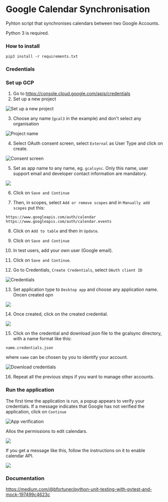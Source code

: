 # Google Calendar Synchronisation

Pyhton script that synchronises calendars between two Google Accounts. 

Python 3 is required. 

### How to install

```
pip3 install -r requirements.txt
```

### Credentials

### Set up GCP 

1) Go to https://console.cloud.google.com/apis/credentials
2) Set up a new project

![Set up a new project](.README_images/new_project.png)

3) Choose any name (`gcal3` in the example) and don't select any organisation

![Project name](.README_images/document_name.png)

4) Select OAuth consent screen, select `External` as User Type and click on create. 

![Consent screen](.README_images/consent_screen.png)

5) Set as app name to any name, eg. `gcalsync`. Only this name, user support email and developer contact information are mandatory.

![](.README_images/app_name.png)

6) Click on `Save and Continue`

7) Then, in scopes, select `Add or remove scopes` and in `Manually add scopes` put this:

```
https://www.googleapis.com/auth/calendar
https://www.googleapis.com/auth/calendar.events
```

8) Click on `Add to table` and then in `Update`.

9) Click on `Save and Continue`

10) In test users, add your own user (Google email).

11) Click on `Save and Continue`.

12) Go to Credentials, `Create Credentials`, select `OAuth client ID`

![Credentials](.README_images/credentials.png)

13) Set application type to `Desktop app` and choose any application name. Oncen created opn

![](.README_images/credentials2.png)


14) Once created, click on the created credential.
 
 ![](.README_images/credential.png)
 
15) Click on the credential and download json file to the gcalsync directory, with a name format like this:

```
name.credentials.json
```

where `name` can be chosen by you to identify your account. 

![Download credentials](.README_images/download_json.png)

16) Repeat all the previous steps if you want to manage other accounts. 

### Run the application

The first time the application is run, a popup appears to verify your credentials. If a message indicates that Google has not
verified the application, click on `Continue`

![App verification](.README_images/app_verification.png)

Allos the permissions to edit calendars.

![](.README_images/permissions.png)

If you get a message like this, follow the instructions on it to enable calendar API.

![](.README_images/message.png)

### Documentation
https://medium.com/@bfortuner/python-unit-testing-with-pytest-and-mock-197499c4623c

